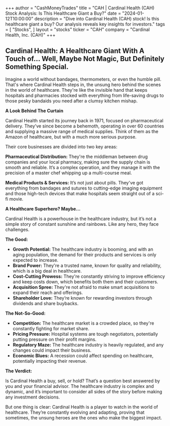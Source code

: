 +++
author = "CashMoneyTrades"
title = "CAH |  Cardinal Health (CAH) Stock Analysis: Is This Healthcare Giant a Buy?"
date = "2024-01-12T10:00:00"
description = "Dive into Cardinal Health (CAH) stock! Is this healthcare giant a buy? Our analysis reveals key insights for investors."
tags = [
"Stocks",
]
layout = "stocks"
ticker = "CAH"
company = "Cardinal Health, Inc. (CAH)"
+++
        


## Cardinal Health: A Healthcare Giant With A Touch of… Well, Maybe Not Magic, But Definitely Something Special. 

Imagine a world without bandages, thermometers, or even the humble pill. That's where Cardinal Health steps in, the unsung hero behind the scenes in the world of healthcare. They're like the invisible hand that keeps hospitals and pharmacies stocked with everything from life-saving drugs to those pesky bandaids you need after a clumsy kitchen mishap. 

**A Look Behind The Curtain**

Cardinal Health started its journey back in 1971, focused on pharmaceutical delivery. They’ve since become a behemoth, operating in over 60 countries and supplying a massive range of medical supplies.  Think of them as the Amazon of healthcare, but with a much more serious purpose. 

Their core businesses are divided into two key areas:

**Pharmaceutical Distribution:** They're the middleman between drug companies and your local pharmacy, making sure the supply chain is smooth and reliable. It’s a complex operation, and they manage it with the precision of a master chef whipping up a multi-course meal. 

**Medical Products & Services:** It’s not just about pills. They've got everything from bandages and sutures to  cutting-edge imaging equipment and those high-tech devices that make hospitals seem straight out of a sci-fi movie. 

**A Healthcare Superhero? Maybe…**

Cardinal Health is a powerhouse in the healthcare industry, but it’s not a simple story of constant sunshine and rainbows.  Like any hero, they face challenges.  

**The Good:**

* **Growth Potential:** The healthcare industry is booming, and with an aging population, the demand for their products and services is only expected to increase. 
* **Brand Power:** They're a trusted name, known for quality and reliability, which is a big deal in healthcare.
* **Cost-Cutting Prowess:** They're constantly striving to improve efficiency and keep costs down, which benefits both them and their customers.
* **Acquisition Spree:** They're not afraid to make smart acquisitions to expand their reach and offerings.
* **Shareholder Love:** They’re known for rewarding investors through dividends and share buybacks.  

**The Not-So-Good:**

* **Competition:** The healthcare market is a crowded place, so they're constantly fighting for market share. 
* **Pricing Pressure:** Hospital systems are tough negotiators, potentially putting pressure on their profit margins. 
* **Regulatory Maze:** The healthcare industry is heavily regulated, and any changes could impact their business.
* **Economic Blues:**  A recession could affect spending on healthcare, potentially impacting their revenue.

**The Verdict:**

Is Cardinal Health a buy, sell, or hold?  That’s a question best answered by you and your financial advisor.  The healthcare industry is complex and dynamic, and it’s important to consider all sides of the story before making any investment decisions. 

But one thing is clear:  Cardinal Health is a player to watch in the world of healthcare. They’re constantly evolving and adapting, proving that sometimes, the unsung heroes are the ones who make the biggest impact. 

        